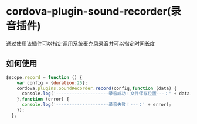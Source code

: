 # cordova-plugin-sound-recorder(录音插件)
通过使用该插件可以指定调用系统麦克风录音并可以指定时间长度

## 如何使用
```javascript
$scope.record = function () {
    var config = {duration:25};
    cordova.plugins.SoundRecorder.record(config,function (data) {
      console.log('--------------------录音成功！文件保存位置---：' + data.uri);
    },function (error) {
      console.log('--------------------录音失败！---：' + error);
    });
  };
```  
  
